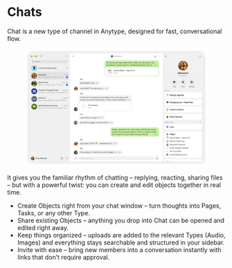 # Chats

Chat is a new type of channel in Anytype, designed for fast, conversational flow.

<figure><img src="../../.gitbook/assets/chat.png" alt=""><figcaption></figcaption></figure>

It gives you the familiar rhythm of chatting – replying, reacting, sharing files – but with a powerful twist: you can create and edit objects together in real time.

* Create Objects right from your chat window – turn thoughts into Pages, Tasks, or any other Type.
* Share existing Objects – anything you drop into Chat can be opened and edited right away.
* Keep things organized – uploads are added to the relevant Types (Audio, Images) and everything stays searchable and structured in your sidebar.
* Invite with ease – bring new members into a conversation instantly with links that don’t require approval.
